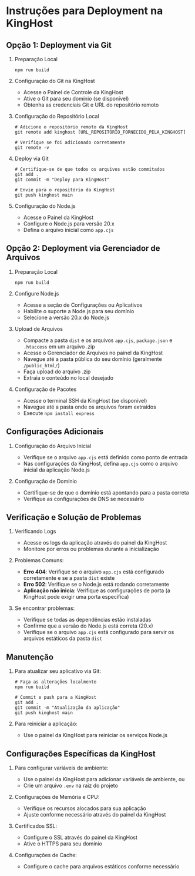 
# Instruções para Deployment na KingHost

## Opção 1: Deployment via Git

1. Preparação Local
   ```
   npm run build
   ```

2. Configuração do Git na KingHost
   - Acesse o Painel de Controle da KingHost
   - Ative o Git para seu domínio (se disponível)
   - Obtenha as credenciais Git e URL do repositório remoto

3. Configuração do Repositório Local
   ```
   # Adicione o repositório remoto da KingHost
   git remote add kinghost [URL_REPOSITÓRIO_FORNECIDO_PELA_KINGHOST]
   
   # Verifique se foi adicionado corretamente
   git remote -v
   ```

4. Deploy via Git
   ```
   # Certifique-se de que todos os arquivos estão commitados
   git add .
   git commit -m "Deploy para KingHost"
   
   # Envie para o repositório da KingHost
   git push kinghost main
   ```

5. Configuração do Node.js
   - Acesse o Painel da KingHost
   - Configure o Node.js para versão 20.x
   - Defina o arquivo inicial como `app.cjs`

## Opção 2: Deployment via Gerenciador de Arquivos

1. Preparação Local
   ```
   npm run build
   ```

2. Configure Node.js 
   - Acesse a seção de Configurações ou Aplicativos
   - Habilite o suporte a Node.js para seu domínio
   - Selecione a versão 20.x do Node.js

3. Upload de Arquivos
   - Compacte a pasta `dist` e os arquivos `app.cjs`, `package.json` e `.htaccess` em um arquivo .zip
   - Acesse o Gerenciador de Arquivos no painel da KingHost
   - Navegue até a pasta pública do seu domínio (geralmente `/public_html/`)
   - Faça upload do arquivo .zip
   - Extraia o conteúdo no local desejado

4. Configuração de Pacotes
   - Acesse o terminal SSH da KingHost (se disponível)
   - Navegue até a pasta onde os arquivos foram extraídos
   - Execute `npm install express`

## Configurações Adicionais

1. Configuração do Arquivo Inicial
   - Verifique se o arquivo `app.cjs` está definido como ponto de entrada 
   - Nas configurações da KingHost, defina `app.cjs` como o arquivo inicial da aplicação Node.js

2. Configuração de Domínio
   - Certifique-se de que o domínio está apontando para a pasta correta
   - Verifique as configurações de DNS se necessário

## Verificação e Solução de Problemas

1. Verificando Logs
   - Acesse os logs da aplicação através do painel da KingHost
   - Monitore por erros ou problemas durante a inicialização

2. Problemas Comuns:
   - **Erro 404**: Verifique se o arquivo `app.cjs` está configurado corretamente e se a pasta `dist` existe
   - **Erro 502**: Verifique se o Node.js está rodando corretamente
   - **Aplicação não inicia**: Verifique as configurações de porta (a KingHost pode exigir uma porta específica)

3. Se encontrar problemas:
   - Verifique se todas as dependências estão instaladas
   - Confirme que a versão do Node.js está correta (20.x)
   - Verifique se o arquivo `app.cjs` está configurado para servir os arquivos estáticos da pasta `dist`

## Manutenção

1. Para atualizar seu aplicativo via Git:
   ```
   # Faça as alterações localmente
   npm run build
   
   # Commit e push para a KingHost
   git add .
   git commit -m "Atualização da aplicação"
   git push kinghost main
   ```

2. Para reiniciar a aplicação:
   - Use o painel da KingHost para reiniciar os serviços Node.js

## Configurações Específicas da KingHost

1. Para configurar variáveis de ambiente:
   - Use o painel da KingHost para adicionar variáveis de ambiente, ou
   - Crie um arquivo `.env` na raiz do projeto

2. Configurações de Memória e CPU:
   - Verifique os recursos alocados para sua aplicação
   - Ajuste conforme necessário através do painel da KingHost

3. Certificados SSL:
   - Configure o SSL através do painel da KingHost
   - Ative o HTTPS para seu domínio

4. Configurações de Cache:
   - Configure o cache para arquivos estáticos conforme necessário
